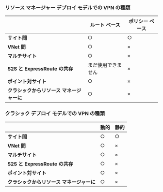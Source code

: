 ### リソース マネージャー デプロイ モデルでの VPN の種類

| | **ルート ベース** | **ポリシー ベース** |
|-----------------------------------|--------------------|------------------|
| **サイト間** | ○ | ○ |
| **VNet 間** | ○ | × |
| **マルチサイト** | ○ | × |
| **S2S と ExpressRoute の共存** | まだ使用できません | × |
| **ポイント対サイト** | ○ | × |
| **クラシックからリソース マネージャーに** | ○ | × |


### クラシック デプロイ モデルでの VPN の種類


| | **動的** | **静的** |
|---------------------------------------------|--------------------|--------------|
| **サイト間** | ○ | ○ |
| **VNet 間** | ○ | × |
| **マルチサイト** | ○ | × |
| **S2S と ExpressRoute の共存** | ○ | × |
| **ポイント対サイト** | ○ | × |
| **クラシックからリソース マネージャーに** | ○ | × |

<!---HONumber=AcomDC_0323_2016-->